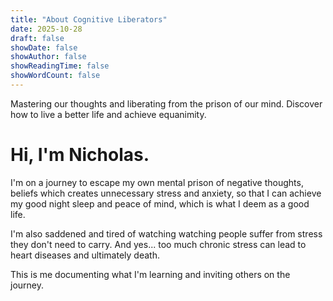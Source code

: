 ```yaml
---
title: "About Cognitive Liberators"
date: 2025-10-28
draft: false
showDate: false
showAuthor: false
showReadingTime: false
showWordCount: false
---
```


Mastering our thoughts and liberating from the prison of our mind. Discover how to live a better life and achieve equanimity.

# Hi, I'm Nicholas.

 I'm on a journey to escape my own mental prison of negative thoughts, beliefs which creates unnecessary stress and anxiety, so that I can achieve my good night sleep and peace of mind, which is what I deem as a good life.

I'm also saddened and tired of watching watching people suffer from stress they don't need to carry. And yes... too much chronic stress can lead to heart diseases and ultimately death. 

This is me documenting what I'm learning and inviting others on the journey. 